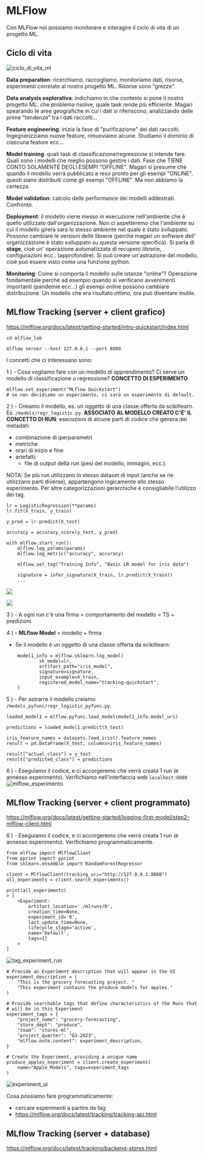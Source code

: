 # MLFlow

Con MLFlow noi possiamo monitorare e interagire il ciclo di vita di un progetto ML.

## Ciclo di vita

![ciclo_di_vita_ml](../docs/mlflow-overview.png)

**Data preparation**: ricerchiamo, raccogliamo, monitoriamo dati, risorse, esperimenti
correlate al nostro progetto ML. Risorse sono "grezze".

**Data analysis esplorativa**: indichiamo in che contesto si pone il nostro progetto ML:
che problema risolve, quale task rende più efficiente. Magari spearando le aree geografiche in cui i dati si riferiscono, analizzando  delle prime "tendenze" tra i dati raccolti...

**Feature engineering**: inizia la fase di "purificazione" dei dati raccolti. Ingegnerizziamo
nuove feature, rimuoviamo alcune. Studiamo il dominio di ciascuna feature ecc...

**Model training**: quali task di classificazione/regressione si intende fare. Quali sono i
modelli che meglio possono gestire i dati. Fase che TIENE CONTO SOLAMENTE DEGLI ESEMPI "OFFLINE".
Magari si presume che quando il modello verrà pubblicato e reso pronto per gli esempi "ONLINE",
questi siano distribuiti come gli esempi "OFFLINE". Ma non abbiamo la certezza.

**Model validation**: calcolo delle performance dei modelli addestrati. Confronto.

**Deployment**: il modello viene messo in esecuzione nell'ambiente che è quello utilizzato dall'organizzazione. Non ci aspetteremo che l'ambiente su cui il modello girerà sarà lo stesso ambiente nel quale è stato sviluppato. Possono cambiare le versioni delle librerie (perchè magari un software dell' organizzazione è stato sviluppato su questa versione specifica). Si parla di **stage**, cioè un' operazione automatizzata di recupero librerie, configurazioni ecc.. (approfondire). Si può creare un'astrazione del modello, cioè può essere visto come una funzione
python. 

**Monitoring**: Come si comporta il modello sulle istanze "online"? Operazione fondamentale perchè
ad esempio quando si verificano avvenimenti importanti (pandemie ecc...) gli esempi online possono
cambiare distribuzione. Un modello che era risultato ottimo, ora può diventare inutile.

## MLflow Tracking (server + client grafico)

https://mlflow.org/docs/latest/getting-started/intro-quickstart/index.html

```
cd mlflow_lab
```
```
mlflow server --host 127.0.0.1 --port 8080
```
I concetti che ci interessano sono:

1 ) - Cosa vogliamo fare con un modello di apprendimento? Ci serve un modello di classificazione o regressione? **CONCETTO DI ESPERIMENTO**
```
mlflow.set_experiment("MLflow Quickstart")
# se non decidiamo un esperimento, ci sarà un esperimento di default.
```

2 ) - Creiamo il modello, es. un oggetto di una classe offerta da scikitlearn. Es. `/models/regr_logistic.py`. **ASSOCIATO AL MODELLO CREATO C'E' IL CONCETTO DI RUN**: esecuzioni di alcune parti di codice che genera dei metadati:
- combinazione di iperparametri
- metriche
- orari di inizio e fine
- artefatti:
  - file di output della run (pesi del modello, immagini, ecc.).
  
NOTA: Se più run utilizzano lo stesso dataset di input (anche se ne utilizzano parti diverse), appartengono logicamente allo stesso esperimento. Per altre categorizzazioni gerarchiche è consigliabile l'utilizzo dei tag.
```
lr = LogisticRegression(**params)
lr.fit(X_train, y_train)

y_pred = lr.predict(X_test)

accuracy = accuracy_score(y_test, y_pred)

with mlflow.start_run():
    mlflow.log_params(params)
    mlflow.log_metric("accuracy", accuracy)

    mlflow.set_tag("Training Info", "Basic LR model for iris data")

    signature = infer_signature(X_train, lr.predict(X_train))
    ...
```
![](../docs/Immagine.png)

![](../docs/training-annotation.svg)

3 ) - A ogni run c'è una firma = comportamento del modello = TS + predizioni

4 ) - **MLflow Model** = modello + firma

- Se il modello è un oggetto di una classe offerta da scikitlearn:
```
    model1_info = mlflow.sklearn.log_model(
            sk_model=lr,
            artifact_path="iris_model",
            signature=signature,
            input_example=X_train,
            registered_model_name="tracking-quickstart",
    )
```

5 ) - Per astrarre il modello creiamo  `/models_pyfunc/regr_logistic_pyfunc.py`.

```
loaded_model1 = mlflow.pyfunc.load_model(model1_info.model_uri)

predictions = loaded_model1.predict(X_test)

iris_feature_names = datasets.load_iris().feature_names
result = pd.DataFrame(X_test, columns=iris_feature_names)

result["actual_class"] = y_test
result["predicted_class"] = predictions
```

6 )  - Eseguiamo il codice, e ci accorgeremo che verrà creata 1 run (e annesso esperimento). Verifichiamo nell'interfaccia web `localhost:8080`
![mlflow_esperimento](../docs/quickstart-our-run.png)

## MLflow Tracking (server + client programmato)

https://mlflow.org/docs/latest/getting-started/logging-first-model/step2-mlflow-client.html

6 )  - Eseguiamo il codice, e ci accorgeremo che verrà creata 1 run (e annesso esperimento). Verifichiamo programmaticamente.
```
from mlflow import MlflowClient
from pprint import pprint
from sklearn.ensemble import RandomForestRegressor

client = MlflowClient(tracking_uri="http://127.0.0.1:8080")
all_experiments = client.search_experiments()

print(all_experiments)
> [
    <Experiment:
        artifact_location='./mlruns/0',
        creation_time=None,
        experiment_id='0',
        last_update_time=None,
        lifecycle_stage='active',
        name='Default',
        tags={}
    >
]
```
![tag_experiment_run](../docs/tag-exp-run-relationship.svg)

```
# Provide an Experiment description that will appear in the UI
experiment_description = (
    "This is the grocery forecasting project. "
    "This experiment contains the produce models for apples."
)

# Provide searchable tags that define characteristics of the Runs that
# will be in this Experiment
experiment_tags = {
    "project_name": "grocery-forecasting",
    "store_dept": "produce",
    "team": "stores-ml",
    "project_quarter": "Q3-2023",
    "mlflow.note.content": experiment_description,
}

# Create the Experiment, providing a unique name
produce_apples_experiment = client.create_experiment(
    name="Apple_Models", tags=experiment_tags
)
```
![experiment_ui](../docs/experiment-page-elements.svg)

Cosa possiamo fare programmaticamente:
- cercare esperimenti a partire da tag
- https://mlflow.org/docs/latest/tracking/tracking-api.html

## MLflow Tracking (server + database)

https://mlflow.org/docs/latest/tracking/backend-stores.html












  






